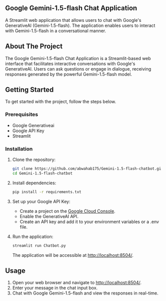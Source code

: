 ## Google Gemini-1.5-flash Chat Application

A Streamlit web application that allows users to chat with Google's GenerativeAI (Gemini-1.5-flash). The application enables users to interact with Gemini-1.5-flash in a conversational manner.

## About The Project

The Google Gemini-1.5-flash Chat Application is a Streamlit-based web interface that facilitates interactive conversations with Google's GenerativeAI. Users can ask questions or engage in dialogue, receiving responses generated by the powerful Gemini-1.5-flash model.

## Getting Started

To get started with the project, follow the steps below.

### Prerequisites

- Google Generativeai
- Google API Key
- Streamlit

### Installation

1. Clone the repository:

   ```bash
   git clone https://github.com/abwahab175/Gemini-1.5-flash-chatbot.git
   cd Gemini-1.5-flash-chatbot
   ```

2. Install dependencies:

   ```bash
   pip install -r requirements.txt
   ```

3. Set up your Google API Key:

   - Create a project on the [Google Cloud Console](https://console.cloud.google.com/).
   - Enable the GenerativeAI API.
   - Create an API key and add it to your environment variables or a .env file.

4. Run the application:

   ```bash
   streamlit run Chatbot.py
   ```

   The application will be accessible at [http://localhost:8504/](http://localhost:8504/).

## Usage

1. Open your web browser and navigate to [http://localhost:8504/](http://localhost:8504/).
2. Enter your message in the chat input box.
3. Chat with Google Gemini-1.5-flash and view the responses in real-time.
